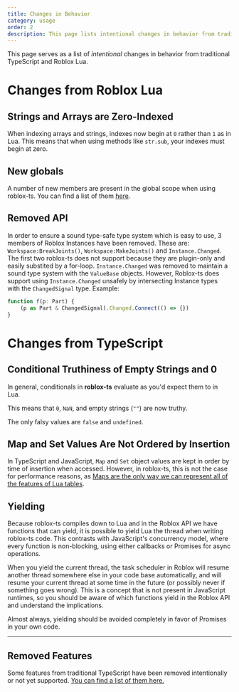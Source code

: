 ```yaml
---
title: Changes in Behavior
category: usage
order: 2
description: This page lists intentional changes in behavior from traditional TypeScript and Roblox Lua.
---
```

This page serves as a list of _intentional_ changes in behavior from traditional TypeScript and Roblox Lua.

# Changes from Roblox Lua

## Strings and Arrays are Zero-Indexed

When indexing arrays and strings, indexes now begin at `0` rather than `1` as in Lua. This means that when using methods like `str.sub`, your indexes must begin at zero.

## New globals

A number of new members are present in the global scope when using roblox-ts. You can find a list of them [here](/docs/usage/compiler-builtins).

## Removed API

In order to ensure a sound type-safe type system which is easy to use, 3 members of Roblox Instances have been removed. These are: `Workspace:BreakJoints()`, `Workspace:MakeJoints()` and `Instance.Changed`. The first two roblox-ts does not support because they are plugin-only and easily substited by a for-loop. `Instance.Changed` was removed to maintain a sound type system with the `ValueBase` objects. However, Roblox-ts does support using `Instance.Changed` unsafely by intersecting Instance types with the `ChangedSignal` type. Example:

```ts
function f(p: Part) {
	(p as Part & ChangedSignal).Changed.Connect(() => {})
}
 ```

# Changes from TypeScript

## Conditional Truthiness of Empty Strings and 0
In general, conditionals in **roblox-ts** evaluate as you'd expect them to in Lua.

This means that `0`, `NaN`, and empty strings (`""`) are now truthy.

The only falsy values are `false` and `undefined`.

## Map and Set Values Are Not Ordered by Insertion
In TypeScript and JavaScript, `Map` and `Set` object values are kept in order by time of insertion when accessed. However, in roblox-ts, this is not the case for performance reasons, as [Maps are the only way we can represent all of the features of Lua tables](/docs/usage/workflow-issues#objects-may-only-have-string-keys).

## Yielding
Because roblox-ts compiles down to Lua and in the Roblox API we have functions that can yield, it is possible to yield Lua the thread when writing roblox-ts code. This contrasts with JavaScript's concurrency model, where every function is non-blocking, using either callbacks or Promises for async operations.

When you yield the current thread, the task scheduler in Roblox will resume another thread somewhere else in your code base automatically, and will resume your current thread at some time in the future (or possibly never if something goes wrong). This is a concept that is not present in JavaScript runtimes, so you should be aware of which functions yield in the Roblox API and understand the implications.

Almost always, yielding should be avoided completely in favor of Promises in your own code.


***

## Removed Features
Some features from traditional TypeScript have been removed intentionally or not yet supported.
[You can find a list of them here.](/docs/usage/workflow-issues#objects-may-only-have-string-keys)
